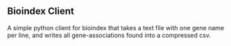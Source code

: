 ## Bioindex Client
A simple python client for bioindex that takes a text file with one gene name per line, and writes all gene-associations found into a compressed csv.